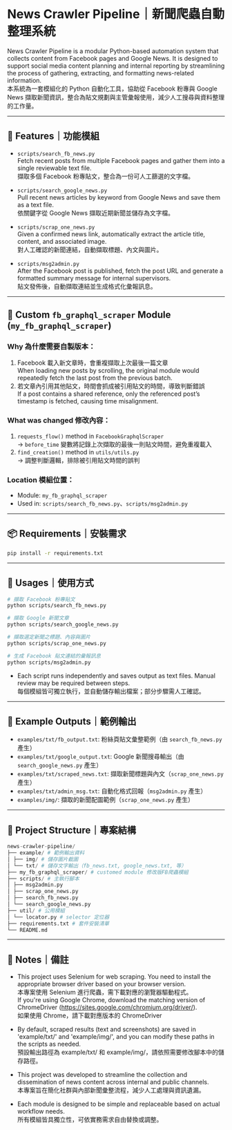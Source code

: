 # News Crawler Pipeline｜新聞爬蟲自動整理系統

News Crawler Pipeline is a modular Python-based automation system that collects content from Facebook pages and Google News. It is designed to support social media content planning and internal reporting by streamlining the process of gathering, extracting, and formatting news-related information.\
本系統為一套模組化的 Python 自動化工具，協助從 Facebook 粉專與 Google News 擷取新聞資訊，整合為貼文規劃與主管彙報使用，減少人工搜尋與資料整理的工作量。

---
## 🔧 Features｜功能模組

- `scripts/search_fb_news.py`  
  Fetch recent posts from multiple Facebook pages and gather them into a single reviewable text file.  
  擷取多個 Facebook 粉專貼文，整合為一份可人工篩選的文字檔。

- `scripts/search_google_news.py`  
  Pull recent news articles by keyword from Google News and save them as a text file.  
  依關鍵字從 Google News 擷取近期新聞並儲存為文字檔。

- `scripts/scrap_one_news.py`  
  Given a confirmed news link, automatically extract the article title, content, and associated image.  
  對人工確認的新聞連結，自動擷取標題、內文與圖片。

- `scripts/msg2admin.py`  
  After the Facebook post is published, fetch the post URL and generate a formatted summary message for internal supervisors.  
  貼文發佈後，自動擷取連結並生成格式化彙報訊息。

---
## 🧩 Custom `fb_graphql_scraper` Module (`my_fb_graphql_scraper`)

### Why 為什麼需要自製版本：

1. Facebook 載入新文章時，會重複擷取上次最後一篇文章  
   When loading new posts by scrolling, the original module would repeatedly fetch the last post from the previous batch.
2. 若文章內引用其他貼文，時間會抓成被引用貼文的時間，導致判斷錯誤  
   If a post contains a shared reference, only the referenced post’s timestamp is fetched, causing time misalignment.

### What was changed 修改內容：

1. `requests_flow()` method in `FacebookGraphqlScraper`  
   → `before_time` 變數將記錄上次擷取的最後一則貼文時間，避免重複載入  
2. `find_creation()` method in `utils/utils.py`  
   → 調整判斷邏輯，排除被引用貼文時間的誤判

### Location 模組位置：

- Module: `my_fb_graphql_scraper`
- Used in: `scripts/search_fb_news.py`、`scripts/msg2admin.py`

---
## 📦 Requirements｜安裝需求

```bash
pip install -r requirements.txt
```

---
## 🚀 Usages｜使用方式

```bash
# 擷取 Facebook 粉專貼文
python scripts/search_fb_news.py

# 擷取 Google 新聞文章
python scripts/search_google_news.py

# 擷取選定新聞之標題、內容與圖片
python scripts/scrap_one_news.py

# 生成 Facebook 貼文連結的彙報訊息
python scripts/msg2admin.py
```

- Each script runs independently and saves output as text files. Manual review may be required between steps.\
  每個模組皆可獨立執行，並自動儲存輸出檔案；部分步驟需人工確認。

---
## 🧪 Example Outputs｜範例輸出

- `examples/txt/fb_output.txt`: 粉絲頁貼文彙整範例（由 `search_fb_news.py` 產生）
- `examples/txt/google_output.txt`: Google 新聞搜尋輸出（由 `search_google_news.py` 產生）
- `examples/txt/scraped_news.txt`: 擷取新聞標題與內文（`scrap_one_news.py` 產生）
- `examples/txt/admin_msg.txt`: 自動化格式回報（`msg2admin.py` 產生）
- `examples/img/`: 擷取的新聞配圖範例（`scrap_one_news.py` 產生）

---
## 📁 Project Structure｜專案結構
```python
news-crawler-pipeline/
├── example/ # 範例輸出資料
│ ├── img/ # 儲存圖片截圖
│ └── txt/ # 儲存文字輸出（fb_news.txt, google_news.txt, 等）
├── my_fb_graphql_scraper/ # customed module 修改版FB爬蟲模組
├── scripts/ # 主執行腳本
│ ├── msg2admin.py
│ ├── scrap_one_news.py
│ ├── search_fb_news.py
│ └── search_google_news.py
├── util/ # 公用模組
│ └── locator.py # selector 定位器
├── requirements.txt # 套件安裝清單
└── README.md
```

---
## 📎 Notes｜備註
- This project uses Selenium for web scraping. You need to install the appropriate browser driver based on your browser version.  
本專案使用 Selenium 進行爬蟲，需下載對應的瀏覽器驅動程式。  
If you're using Google Chrome, download the matching version of ChromeDriver (https://sites.google.com/chromium.org/driver/).  
如果使用 Chrome，請下載對應版本的 ChromeDriver

- By default, scraped results (text and screenshots) are saved in 'example/txt/' and 'example/img/', and you can modify these paths in the scripts as needed.  
預設輸出路徑為 example/txt/ 和 example/img/，請依照需要修改腳本中的儲存路徑。


- This project was developed to streamline the collection and dissemination of news content across internal and public channels.\
本專案旨在簡化社群與內部新聞彙整流程，減少人工處理與資訊遺漏。

- Each module is designed to be simple and replaceable based on actual workflow needs.\
所有模組皆具獨立性，可依實務需求自由替換或調整。
